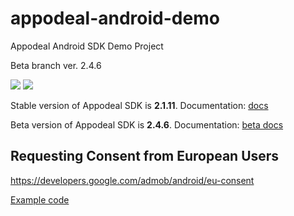 # appodeal-android-demo
Appodeal Android SDK Demo Project

Beta branch ver. 2.4.6

[![](https://img.shields.io/badge/docs-Stable-green.svg?style=flat-square)](https://www.appodeal.com/sdk/documentation?framework=1&full=1&platform=1)
[![](https://img.shields.io/badge/docs-Beta-green.svg?style=flat-square)](https://www.appodeal.com/sdk/android_beta)

Stable version of Appodeal SDK is **2.1.11**.
Documentation: [docs](https://www.appodeal.com/sdk/documentation?framework=1&full=1&platform=1)

Beta version of Appodeal SDK is **2.4.6**.
Documentation: [beta docs](https://www.appodeal.ru/sdk/android_beta)

## Requesting Consent from European Users
https://developers.google.com/admob/android/eu-consent

[Example code](https://github.com/appodeal/appodeal-android-demo/blob/beta/app/src/main/java/com/appodeal/test/SplashActivity.java)
